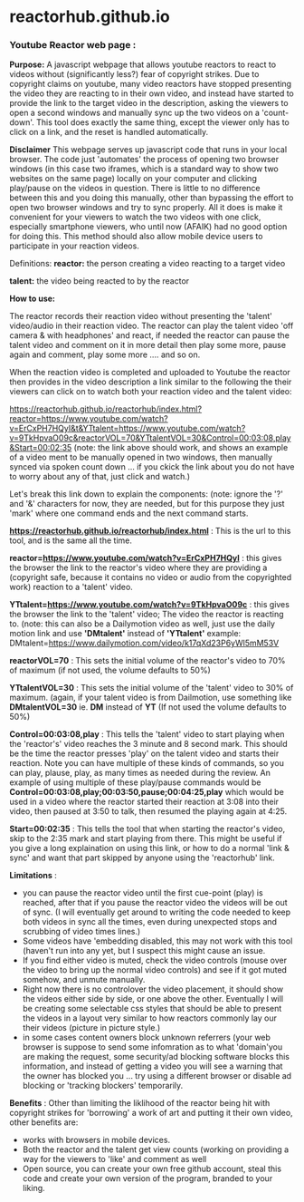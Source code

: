 # reactorhub.github.io
### Youtube Reactor web page :

**Purpose:** A javascript webpage that allows youtube reactors to react to videos without (significantly less?) fear of copyright strikes. Due to copyright claims on youtube, many video reactors have stopped presenting the video they are reacting to in their own video, and instead have started to provide the link to the target video in the description, asking the viewers to open a second windows and manually sync up the two videos on a 'count-down'. This tool does exactly the same thing, except the viewer only has to click on a link, and the reset is handled automatically. 

**Disclaimer** This webpage serves up javascript code that runs in your local browser. The code just 'automates' the process of opening two browser windows (in this case two iframes, which is a standard way to show two websites on the same page) locally on your computer and clicking play/pause on the videos in question. There is little to no difference between this and you doing this manually, other than bypassing the effort to open two browser windows and try to sync properly. All it does is make it convenient for your viewers to watch the two videos with one click, especially smartphone viewers, who until now (AFAIK) had no good option for doing this. This method should also allow mobile device users to participate in your reaction videos.

Definitions:
  **reactor:** the person creating a video reacting to a target video
  
  **talent:** the video being reacted to by the reactor


**How to use:**

The reactor records their reaction video without presenting the 'talent' video/audio in their reaction video.
The reactor can play the talent video 'off camera & with headphones' and react, if needed  the reactor can pause the talent video and comment on it in more detail then play some more, pause again and comment, play some more .... and so on.

When the reaction video is completed and uploaded to Youtube the reactor then provides in the video description a link similar to the following the their viewers can click on to watch both your reaction video and the talent video:

https://reactorhub.github.io/reactorhub/index.html?reactor=https://www.youtube.com/watch?v=ErCxPH7HQyI&t&YTtalent=https://www.youtube.com/watch?v=9TkHpvaO09c&reactorVOL=70&YTtalentVOL=30&Control=00:03:08,play&Start=00:02:35
(note: the link above should work, and shows an example of a video ment to be manually opened in two windows, then manually synced via spoken count down ... if you ckick the link about you do not have to worry about any of that, just click and watch.)

Let's break this link down to explain the components:
(note: ignore the '?' and '&' characters for now, they are needed, but for this purpose they just 'mark' where one command ends and the next command starts.

**https://reactorhub.github.io/reactorhub/index.html** : This is the url to this tool, and is the same all the time.

**reactor=https://www.youtube.com/watch?v=ErCxPH7HQyI** : this gives the browser the link to the reactor's video where they are providing a (copyright safe, because it contains no video or audio from the copyrighted work) reaction to a 'talent' video.

**YTtalent=https://www.youtube.com/watch?v=9TkHpvaO09c** : this gives the browser the link to the 'talent' video; The video the reactor is reacting to. (note: this can also be a Dailymotion video as well, just use the daily motion link and use **'DMtalent'** instead of **'YTtalent'** example: DMtalent=https://www.dailymotion.com/video/k17qXd23P6yWl5mM53V

**reactorVOL=70** : This sets the initial volume of the reactor's video to 70% of maximum (if not used, the volume defaults to 50%)

**YTtalentVOL=30** : This sets the initial volume of the 'talent' video to 30% of maximum. (again, if your talent video is from Dailmotion, use something like **DMtalentVOL=30** ie. **DM** instead of **YT** (If not used the volume defaults to 50%)

**Control=00:03:08,play** : This tells the 'talent' video to start playing when the 'reactor's' video reaches the 3 minute and 8 second mark. This should be the time the reactor presses 'play' on the talent video and starts their reaction. Note you can have multiple of these kinds of commands, so you can play, plause, play, as many times as needed during the review. An example of using multiple of these play/pause commands would be **Control=00:03:08,play;00:03:50,pause;00:04:25,play** which would be used in a video where the reactor started their reaction at 3:08 into their video, then paused at 3:50 to talk, then resumed the playing again at 4:25.

**Start=00:02:35** : This tells the tool that when starting the reactor's video, skip to the 2:35 mark and start playing from there. This might be useful if you give a long explaination on using this link, or how to do a normal 'link & sync' and want that part skipped by anyone using the 'reactorhub' link.

**Limitations** : 
  - you can pause the reactor video until the first cue-point (play) is reached, after that if you pause the reactor video the videos will be out of sync. (I will eventually get around to writing the code needed to keep both videos in sync all the times, even during unexpected stops and scrubbing of video times lines.)
  - Some videos have 'embedding disabled, this may not work with this tool (haven't run into any yet, but I suspect this might cause an issue.
  - If you find either video is muted, check the video controls (mouse over the video to bring up the normal video controls) and see if it got muted somehow, and unmute manually.
  - Right now there is no controlover the video placement, it should show the videos either side by side, or one above the other. Eventually I will be creating some selectable css styles that should be able to present the videos in a layout very similar to how reactors commonly lay our their videos (picture in picture style.)
  - in some cases content owners block unknown referrers (your web browser is suppose to send some infomration as to what 'domain'you are making the request, some security/ad blocking software blocks this information, and instead of getting a video you will see a warning that the owner has blocked you ... try using a different browser or disable ad blocking or 'tracking blockers' temporarily.
  
**Benefits** : Other than limiting the liklihood of the reactor being hit with copyright strikes for 'borrowing' a work of art and putting it their own video, other benefits are:
  - works with browsers in mobile devices.
  - Both the reactor and the talent get view counts (working on providing a way for the viewers to 'like' and comment as well
  - Open source, you can create your own free github account, steal this code and create your own version of the program, branded to your liking.
  
  




